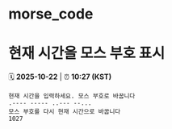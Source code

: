 # morse_code
# 현재 시간을 모스 부호 표시
<!-- MORSE_TIME_START -->
🗓️ **2025-10-22** | ⏰ **10:27 (KST)**

```
현재 시간을 입력하세요. 모스 부호로 바꿉니다
.---- ----- ..--- --...
모스 부호를 다시 현재 시간으로 바꿉니다
1027
```
<!-- MORSE_TIME_END -->
